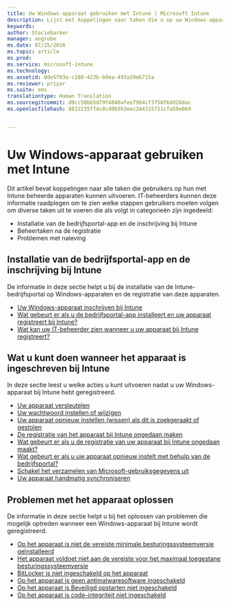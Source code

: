 ```yaml
---
title: Uw Windows-apparaat gebruiken met Intune | Microsoft Intune
description: Lijst met koppelingen naar taken die u op uw Windows-apparaat kunt uitvoeren wanneer het apparaat bij Intune is ingeschreven
keywords: 
author: Staciebarker
manager: angrobe
ms.date: 07/25/2016
ms.topic: article
ms.prod: 
ms.service: microsoft-intune
ms.technology: 
ms.assetid: 0de5f03a-c288-423b-b9ea-493a39eb715a
ms.reviewer: priyar
ms.suite: ems
translationtype: Human Translation
ms.sourcegitcommit: d0cc50bb5d79f4840afee7984cf3f58f6dd26dac
ms.openlocfilehash: 8832235ffdc8cd0b5b3eec244315711cfa59e069


---
```


# Uw Windows-apparaat gebruiken met Intune

Dit artikel bevat koppelingen naar alle taken die gebruikers op hun met Intune beheerde apparaten kunnen uitvoeren. IT-beheerders kunnen deze informatie raadplegen om te zien welke stappen gebruikers moeten volgen om diverse taken uit te voeren die als volgt in categorieën zijn ingedeeld:
- Installatie van de bedrijfsportal-app en de inschrijving bij Intune
- Beheertaken na de registratie
- Problemen met naleving

## Installatie van de bedrijfsportal-app en de inschrijving bij Intune

De informatie in deze sectie helpt u bij de installatie van de Intune-bedrijfsportal op Windows-apparaten en de registratie van deze apparaten.

- [Uw Windows-apparaat inschrijven bij Intune](enroll-your-device-in-intune-windows.md)
- [Wat gebeurt er als u de bedrijfsportal-app installeert en uw apparaat registreert bij Intune?](what-happens-if-you-install-the-company-portal-app-and-enroll-your-device-in-intune-windows.md)
- [Wat kan uw IT-beheerder zien wanneer u uw apparaat bij Intune registreert?](what-can-your-it-administrator-see-when-you-enroll-your-device-in-intune-windows.md)

## Wat u kunt doen wanneer het apparaat is ingeschreven bij Intune

In deze sectie leest u welke acties u kunt uitvoeren nadat u uw Windows-apparaat bij Intune hebt geregistreerd.

- [Uw apparaat versleutelen](encrypt-your-device-windows.md)
- [Uw wachtwoord instellen of wijzigen](set-or-change-your-password-windows.md)
- [Uw apparaat opnieuw instellen (wissen) als dit is zoekgeraakt of gestolen](reset-erase-your-lost-or-stolen-device-windows.md)
- [De registratie van het apparaat bij Intune ongedaan maken](unenroll-your-device-from-intune-windows.md)
- [Wat gebeurt er als u de registratie van uw apparaat bij Intune ongedaan maakt?](what-happens-if-you-unenroll-your-device-from-intune-windows.md)
- [Wat gebeurt er als u uw apparaat opnieuw instelt met behulp van de bedrijfsportal?](what-happens-if-you-reset-your-device-using-the-company-portal-windows.md)
- [Schakel het verzamelen van Microsoft-gebruiksgegevens uit](turn-off-microsoft-usage-data-collection-windows.md)
- [Uw apparaat handmatig synchroniseren](sync-your-device-manually-windows.md)

## Problemen met het apparaat oplossen

De informatie in deze sectie helpt u bij het oplossen van problemen die mogelijk optreden wanneer een Windows-apparaat bij Intune wordt geregistreerd.

- [Op het apparaat is niet de vereiste minimale besturingssysteemversie geïnstalleerd](device-doesnt-have-the-required-minimum-operating-system-version-windows.md)
- [Het apparaat voldoet niet aan de vereiste voor het maximaal toegestane besturingssysteemversie](device-doesnt-comply-with-maximum-operating-system-version-windows.md)
- [BitLocker is niet ingeschakeld op het apparaat](device-doesnt-have-bitlocker-enabled-windows.md)
- [Op het apparaat is geen antimalwaresoftware ingeschakeld](device-doesnt-have-antimalware-software-enabled-windows.md)
- [Op het apparaat is Beveiligd opstarten niet ingeschakeld](device-doesnt-have-secure-boot-enabled-windows.md)
- [Op het apparaat is code-integriteit niet ingeschakeld](device-doesnt-have-code-integrity-enabled-windows.md)



<!--HONumber=Aug16_HO5-->


